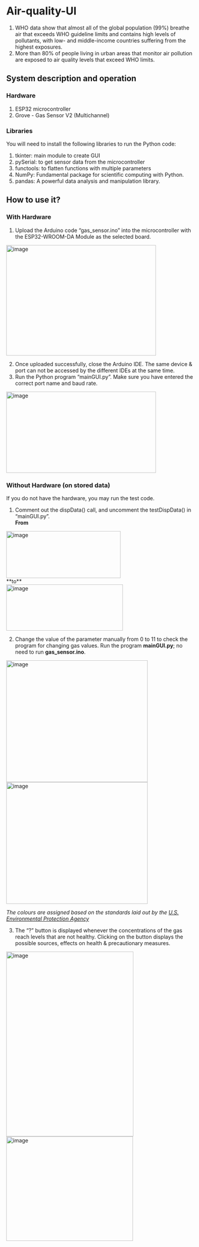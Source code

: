 # Air-quality-UI
1. WHO data show that almost all of the global population (99%) breathe air that exceeds WHO guideline limits and contains high levels of pollutants, with low- and middle-income countries suffering from the highest exposures.
2. More than 80% of people living in urban areas that monitor air pollution are exposed to air quality levels that exceed WHO limits.

## System description and operation
### Hardware
1. ESP32 microcontroller
2. Grove - Gas Sensor V2 (Multichannel)
### Libraries
You will need to install the following libraries to run the Python code:
1. tkinter: main module to create GUI
2. pySerial: to get sensor data from the microcontroller
3. functools: to flatten functions with multiple parameters
4. NumPy: Fundamental package for scientific computing with Python.
5. pandas: A powerful data analysis and manipulation library.

## How to use it?
### With Hardware
1. Upload the Arduino code “gas_sensor.ino” into the microcontroller with the ESP32-WROOM-DA Module as the selected board.
<img width="398" height="294" alt="image" src="https://github.com/user-attachments/assets/2aaeaa32-fb27-4085-86f8-ae35aa6f24c6" />

2. Once uploaded successfully, close the Arduino IDE. The same device & port can not be accessed by the different IDEs at the same time.
3. Run the Python program “mainGUI.py”. Make sure you have entered the correct port name and baud rate.
<img width="398" height="216" alt="image" src="https://github.com/user-attachments/assets/1820fbc5-5d4f-42e1-a316-b3975c7cb7d7" />


### Without Hardware (on stored data)
If you do not have the hardware, you may run the test code.
1. Comment out the dispData() call, and uncomment the testDispData() in “mainGUI.py”.<br />
**From**<br />
<img width="304" height="125" alt="image" src="https://github.com/user-attachments/assets/f47da486-397d-466f-9922-ed06ea08d7c4" />
<br />
  **to**<br />
<img width="310" height="123" alt="image" src="https://github.com/user-attachments/assets/ee73a8d6-5f5b-4d3e-a747-9d73d3612f39" />

2. Change the value of the parameter manually from 0 to 11 to check the program for changing gas values. Run the program **mainGUI.py**; no need to run **gas_sensor.ino**.

<img width="376" height="324" alt="image" src="https://github.com/user-attachments/assets/4755a8a0-294c-401c-bbb1-41c2f131c2c4" />
<img width="376" height="324" alt="image" src="https://github.com/user-attachments/assets/f7a33e11-da7a-41a3-a318-df4e1564121c" />

*The colours are assigned based on the standards laid out by the [U.S. Environmental Protection Agency](https://www.airnow.gov/sites/default/files/2020-05/aqi-technical-assistance-document-sept2018.pdf)*

3. The  “?” button is displayed whenever the concentrations of the gas reach levels that are not healthy. Clicking on the button displays the possible sources, effects on health & precautionary measures.

<img width="338" height="492" alt="image" src="https://github.com/user-attachments/assets/a881e8f4-c854-45da-ad72-f88fc6f0bfd0" />
<img width="337" height="278" alt="image" src="https://github.com/user-attachments/assets/f1e51b53-12bc-4fe5-964e-fd0fd0ac8679" />

